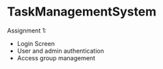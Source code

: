 # TaskManagementSystem
Assignment 1: 
- Login Screen
- User and admin authentication
- Access group management
